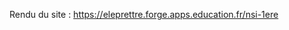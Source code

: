Rendu du site : [https://eleprettre.forge.apps.education.fr/nsi-1ere ](https://eleprettre.forge.apps.education.fr/nsi-1ere/)
